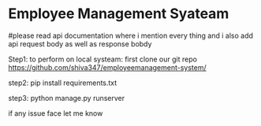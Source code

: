 # Employee Management Syateam

#please read api documentation where i mention every thing and i also add api request body as well as response bobdy

Step1: to perform on local systeam: first clone our git repo https://github.com/shiva347/employeemanagement-system/


step2: pip install requirements.txt


step3: python manage.py runserver

if any issue face let me know 

